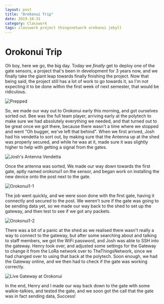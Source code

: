 ```yaml
---
layout: post
title: "Orokonui Trip"
date: 2019-10-31
category: Classwork
tags: classwork project thingsnetwork orokonui jekyll
---
```


# Orokonui Trip

Oh boy, here we go, the big day. Today we *finally* get to deploy one of the gate sensors, a project that's been in development for 3 years now,
and we finally take the giant leap towards finally finishing the project. Now that being said, the project still has a lot of work to go towards
it, so I'm not expecting it to be done within the first week of next semester, that would be ridiculous.

![Prepped](https://kammorne.github.io/lagoma1_IN700/img/Prepped.jpg)

So, we made our way out to Orokonui early this morning, and got ourselves sorted out. Bee was the full team player, arriving early at the polytech
to make sure we had absolutely everything we needed, and that turned out to be great once we got there, because there wasn't a time where we stopped
and went "Oh bugger, we've left that behind". When we first arrived, Josh had his vendetta to sort out, by making sure that the Antenna up at the shed
was properly secured, and while he was at it, made sure it was slightly higher to help with getting a signal from the gates.

![Josh's Antenna Vendetta](https://kammorne.github.io/lagoma1_IN700/img/JoshsAntenna.jpg)

Once the antenna was sorted, We made our way down towards the first gate, aptly named orokonui1 on the sensor, and began work on installing the new
device onto the post next to the gate.

![Orokonui1-1](https://kammorne.github.io/lagoma1_IN700/img/OrokonuiGate1.jpg)

The job went quickly, and we were soon done with the first gate, having it connectly and secured to the post. We weren't sure if the gate was going to
be sending data yet, so we made our way back to the shed to set up the gateway, and then test to see if we got any packets.

![Orokonui1-2](https://kammorne.github.io/lagoma1_IN700/img/OrokonuiGate1Box.jpg)

There was a bit of a panic at the shed as we realised there wasn't really a way to connect to the gateway, but after some searching about and talking to
staff members, we got the WiFi password, and Josh was able to SSH into the gateway. Henry took over, and adjusted some settings for the Gateway to change it
from the LoRa network over to TheThingsNetwork, since we had changed over to using that back at the polytech. Soon enough, we had the Gateway online, and we
then had to check if the gate was working correctly.


![Live Gateway at Orokonui](https://kammorne.github.io/lagoma1_IN700/img/LiveOrokonuiGateway.jpg)

In the end, Henry and I made our way back down to the gate with some walkie-talkies, and tested the gate, and we soon got the call that the gate
was in fact sending data, Success!
